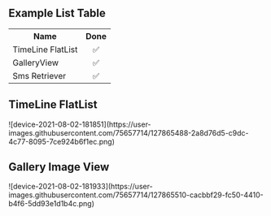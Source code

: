 <!DOCTYPE html>
<html>
<body>
<h2>Example List Table</h2>


<table>
  <tr>
    <th>Name</th>
    <th>Done</th>
    
  </tr>
  <tr>
      <td>TimeLine FlatList</td>
     <td align='center'> &#9989;</td>
 
  </tr>
  <tr>
 <td>GalleryView</td>
     <td align='center'> &#9989;</td>
 
    
  </tr>
  <tr>
    <td>Sms Retriever</td>
    <td align='center'>&#9989;</td>
    
  </tr>
</table>
  
  <h2>TimeLine FlatList</h2>
![device-2021-08-02-181851](https://user-images.githubusercontent.com/75657714/127865488-2a8d76d5-c9dc-4c77-8095-7ce924b6f1ec.png)

  <h2>Gallery Image View</h2>
  ![device-2021-08-02-181933](https://user-images.githubusercontent.com/75657714/127865510-cacbbf29-fc50-4410-b4f6-5dd93e1d1b4c.png)


  
</body>
</html>
